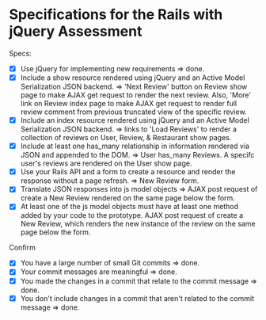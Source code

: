 # Specifications for the Rails with jQuery Assessment

Specs:
- [x] Use jQuery for implementing new requirements => done.
- [x] Include a show resource rendered using jQuery and an Active Model Serialization JSON backend. => 'Next Review' button on Review show page to make AJAX get request to render the next review.  Also, 'More' link on Review index page to make AJAX get request to render full review comment from previous truncated view of the specific review.
- [x] Include an index resource rendered using jQuery and an Active Model Serialization JSON backend. => links to 'Load Reviews' to render a collection of reviews on User, Review, & Restaurant show pages.
- [x] Include at least one has_many relationship in information rendered via JSON and appended to the DOM. => User has_many Reviews.  A specifc user's reviews are rendered on the User show page.
- [x] Use your Rails API and a form to create a resource and render the response without a page refresh. => New Review form.
- [x] Translate JSON responses into js model objects => AJAX post request of create a New Review rendered on the same page below the form.
- [x] At least one of the js model objects must have at least one method added by your code to the prototype. AJAX post request of create a New Review, which renders the new instance of the review on the same page below the form.

Confirm
- [x] You have a large number of small Git commits => done.
- [x] Your commit messages are meaningful => done.
- [x] You made the changes in a commit that relate to the commit message => done.
- [x] You don't include changes in a commit that aren't related to the commit message => done.
